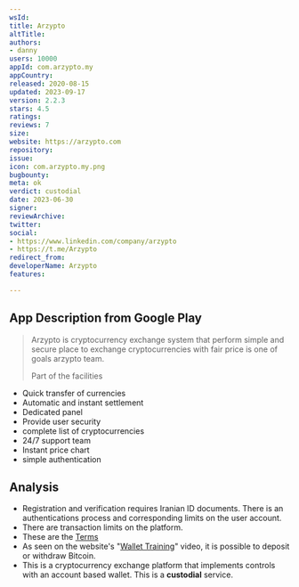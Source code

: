 ```yaml
---
wsId: 
title: Arzypto
altTitle: 
authors:
- danny
users: 10000
appId: com.arzypto.my
appCountry: 
released: 2020-08-15
updated: 2023-09-17
version: 2.2.3
stars: 4.5
ratings: 
reviews: 7
size: 
website: https://arzypto.com
repository: 
issue: 
icon: com.arzypto.my.png
bugbounty: 
meta: ok
verdict: custodial
date: 2023-06-30
signer: 
reviewArchive: 
twitter: 
social:
- https://www.linkedin.com/company/arzypto
- https://t.me/Arzypto
redirect_from: 
developerName: Arzypto
features: 

---
```


## App Description from Google Play

> Arzypto is cryptocurrency exchange system that perform simple and secure place to exchange cryptocurrencies with fair price is one of goals arzypto team.
>
> Part of the facilities
- Quick transfer of currencies
- Automatic and instant settlement
- Dedicated panel
- Provide user security
- complete list of cryptocurrencies
- 24/7 support team
- Instant price chart
- simple authentication

## Analysis

- Registration and verification requires Iranian ID documents. There is an authentications process and corresponding limits on the user account.
- There are transaction limits on the platform.
- These are the [Terms](https://www.arzypto.com/terms/)
- As seen on the website's "[Wallet Training](https://www.arzypto.com/coins)" video, it is possible to deposit or withdraw Bitcoin.
- This is a cryptocurrency exchange platform that implements controls with an account based wallet. This is a **custodial** service.
